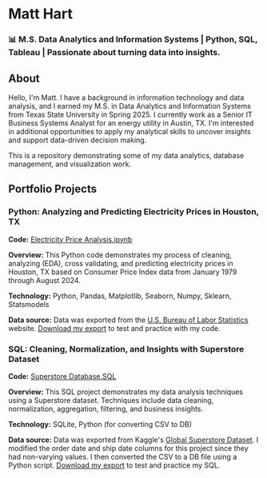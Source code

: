 # Matt Hart
### 📊 M.S. Data Analytics and Information Systems | Python, SQL, Tableau | Passionate about turning data into insights.
## About  
Hello, I'm Matt. I have a background in information technology and data analysis, and I earned my M.S. in Data Analytics and Information Systems from Texas State University in Spring 2025. I currently work as a Senior IT Business Systems Analyst for an energy utility in Austin, TX. I'm interested in additional opportunities to apply my analytical skills to uncover insights and support data-driven decision making. 

This is a repository demonstrating some of my data analytics, database management, and visualization work. 

## Portfolio Projects
### Python: Analyzing and Predicting Electricity Prices in Houston, TX
<strong>Code:</strong> [Electricity Price Analysis.ipynb](https://github.com/HartMG/HartMG/blob/main/ElectricityAnalysis.ipynb)

<strong>Overview:</strong> This Python code demonstrates my process of cleaning, analyzing (EDA), cross validating, and predicting electricity prices in Houston, TX based on Consumer Price Index data from January 1979 through August 2024. 

<strong>Technology:</strong> Python, Pandas, Matplotlib, Seaborn, Numpy, Sklearn, Statsmodels

<strong>Data source:</strong> Data was exported from the [U.S. Bureau of Labor Statistics](https://www.bls.gov/regions/midwest/data/averageenergyprices_selectedareas_table.htm) website. [Download my export](https://github.com/HartMG/Data-Analysis-Portfolio/blob/main/Houston_Electricity_Data.xlsx) to test and practice with my code.  

### SQL: Cleaning, Normalization, and Insights with Superstore Dataset
<strong>Code:</strong> [Superstore Database.SQL](https://github.com/HartMG/HartMG/blob/main/superstore_db.sql)

<strong>Overview:</strong> This SQL project demonstrates my data analysis techniques using a Superstore dataset. Techniques include data cleaning, normalization, aggregation, filtering, and business insights.

<strong>Technology:</strong> SQLite, Python (for converting CSV to DB)

<strong>Data source:</strong> Data was exported from Kaggle's [Global Superstore Dataset](https://www.kaggle.com/datasets/fatihilhan/global-superstore-dataset). I modified the order date and ship date columns for this project since they had non-varying values. I then converted the CSV to a DB file using a Python script. [Download my export](https://github.com/HartMG/Data-Analysis-Portfolio/blob/main/superstore-MH.csv) to test and practice my SQL. 


<!--
**HartMG/HartMG** is a ✨ _special_ ✨ repository because its `README.md` (this file) appears on your GitHub profile.

Here are some ideas to get you started:

- 🔭 I’m currently working on ...
- 🌱 I’m currently learning ...
- 👯 I’m looking to collaborate on ...
- 🤔 I’m looking for help with ...
- 💬 Ask me about ...
- 📫 How to find me: 
  - 🏢 [LinkedIn](https://www.linkedin.com/in/matt-hart-aa51a525/)
- 😄 Pronouns: ...
- ⚡ Fun fact: ... 
-->
